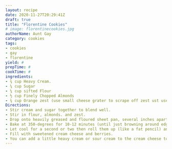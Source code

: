```yaml
--- 
layout: recipe 
date: 2020-11-27T20:29:41Z 
draft: true 
title: "Florentine Cookies" 
# image: florentinecookies.jpg 
authorName: Aunt Gay 
category: cookies 
tags: 
- cookies 
- gay 
- florentine 
yield: # 
prepTime: # 
cookTime: # 
ingredients: 
- ¾ cup Heavy Cream. 
- ¼ cup Sugar 
- ¼ cup sifted Flour 
- ½ cup Finely Chopped Almonds 
- ¾ cup Orange zest (use small cheese grater to scrape off zest ust use orange part - not white part) 
Directions: 
- Stir cream and sugar together to blend well. 
- Stir in flour, almonds. and zest. 
- Drop onto heavily greased and floured sheet pan, several inches apart, then spread them to desired width with a knife or spatula. 
- Bake at 350-degrees for 10-12 minutes (until just browning around edges). 
- Let cool for a second or two then roll them up (like a fat pencil) and let them cool completely. 
- Fill with sweetened cream cheese and berries. 
- You can add a little heavy cream or sour cream to the cream cheese to make it smooth. 
---
```

